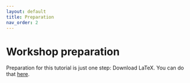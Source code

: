 ```yaml
---
layout: default
title: Preparation
nav_order: 2
---
```


# Workshop preparation 

Preparation for this tutorial is just one step: Download LaTeX. You can do that [here](https://www.latex-project.org/get/).
